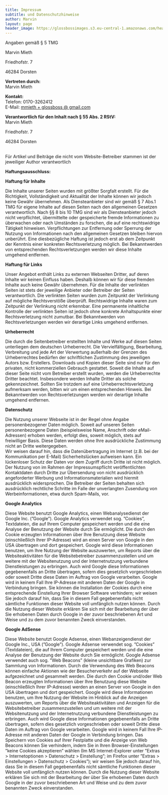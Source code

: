 ```yaml
---
title: Impressum
subtitle: und Datenschutzhinweise
author: Marvin
layout: page
header_image: https://glossbossimages.s3.eu-central-1.amazonaws.com/headerimg/DSC_0003.jpg
---
```

<div class="impressum">
  <p>
    Angaben gemäß § 5 TMG
  </p>

  <p>
    Marvin Mieth
  </p>

  <p>
    Friedhofstr. 7
  </p>

  <p>
    46284 Dorsten
  </p>

  <p>
    <strong>Vertreten durch: </strong><br /> Marvin Mieth
  </p>

  <p>
    <strong>Kontakt:</strong><br /> Telefon: 0170-3262412<br /> E-Mail: <a href="mailto:mmieth+glossboss@gmail.com">mmieth + glossboss @ gmail.com</a>
  </p>

  <p>
    <strong>Verantwortlich für den Inhalt nach § 55 Abs. 2 RStV:</strong><br /> Marvin Mieth
  </p>

  <p>
    Friedhofstr. 7
  </p>

  <p>
    46284 Dorsten
  </p>
  <br />Für Artikel und Beiträge die nicht vom Website-Betreiber stammen ist der jeweiliger Author verantwortlich

  <p>
    <strong>Haftungsausschluss: </strong>
  </p>

  <p>
    <strong>Haftung für Inhalte</strong>
  </p>

  <p>
    Die Inhalte unserer Seiten wurden mit größter Sorgfalt erstellt. Für die Richtigkeit, Vollständigkeit und Aktualität der Inhalte können wir jedoch keine Gewähr übernehmen. Als Diensteanbieter sind wir gemäß § 7 Abs.1 TMG für eigene Inhalte auf diesen Seiten nach den allgemeinen Gesetzen verantwortlich. Nach §§ 8 bis 10 TMG sind wir als Diensteanbieter jedoch nicht verpflichtet, übermittelte oder gespeicherte fremde Informationen zu überwachen oder nach Umständen zu forschen, die auf eine rechtswidrige Tätigkeit hinweisen. Verpflichtungen zur Entfernung oder Sperrung der Nutzung von Informationen nach den allgemeinen Gesetzen bleiben hiervon unberührt. Eine diesbezügliche Haftung ist jedoch erst ab dem Zeitpunkt der Kenntnis einer konkreten Rechtsverletzung möglich. Bei Bekanntwerden von entsprechenden Rechtsverletzungen werden wir diese Inhalte umgehend entfernen.
  </p>

  <p>
    <strong>Haftung für Links</strong>
  </p>

  <p>
    Unser Angebot enthält Links zu externen Webseiten Dritter, auf deren Inhalte wir keinen Einfluss haben. Deshalb können wir für diese fremden Inhalte auch keine Gewähr übernehmen. Für die Inhalte der verlinkten Seiten ist stets der jeweilige Anbieter oder Betreiber der Seiten verantwortlich. Die verlinkten Seiten wurden zum Zeitpunkt der Verlinkung auf mögliche Rechtsverstöße überprüft. Rechtswidrige Inhalte waren zum Zeitpunkt der Verlinkung nicht erkennbar. Eine permanente inhaltliche Kontrolle der verlinkten Seiten ist jedoch ohne konkrete Anhaltspunkte einer Rechtsverletzung nicht zumutbar. Bei Bekanntwerden von Rechtsverletzungen werden wir derartige Links umgehend entfernen.
  </p>

  <p>
    <strong>Urheberrecht</strong>
  </p>

  <p>
    Die durch die Seitenbetreiber erstellten Inhalte und Werke auf diesen Seiten unterliegen dem deutschen Urheberrecht. Die Vervielfältigung, Bearbeitung, Verbreitung und jede Art der Verwertung außerhalb der Grenzen des Urheberrechtes bedürfen der schriftlichen Zustimmung des jeweiligen Autors bzw. Erstellers. Downloads und Kopien dieser Seite sind nur für den privaten, nicht kommerziellen Gebrauch gestattet. Soweit die Inhalte auf dieser Seite nicht vom Betreiber erstellt wurden, werden die Urheberrechte Dritter beachtet. Insbesondere werden Inhalte Dritter als solche gekennzeichnet. Sollten Sie trotzdem auf eine Urheberrechtsverletzung aufmerksam werden, bitten wir um einen entsprechenden Hinweis. Bei Bekanntwerden von Rechtsverletzungen werden wir derartige Inhalte umgehend entfernen.
  </p>

  <p>
    <strong>Datenschutz</strong>
  </p>

  <p>
    Die Nutzung unserer Webseite ist in der Regel ohne Angabe personenbezogener Daten möglich. Soweit auf unseren Seiten personenbezogene Daten (beispielsweise Name, Anschrift oder eMail-Adressen) erhoben werden, erfolgt dies, soweit möglich, stets auf freiwilliger Basis. Diese Daten werden ohne Ihre ausdrückliche Zustimmung nicht an Dritte weitergegeben.<br /> Wir weisen darauf hin, dass die Datenübertragung im Internet (z.B. bei der Kommunikation per E-Mail) Sicherheitslücken aufweisen kann. Ein lückenloser Schutz der Daten vor dem Zugriff durch Dritte ist nicht möglich.<br /> Der Nutzung von im Rahmen der Impressumspflicht veröffentlichten Kontaktdaten durch Dritte zur Übersendung von nicht ausdrücklich angeforderter Werbung und Informationsmaterialien wird hiermit ausdrücklich widersprochen. Die Betreiber der Seiten behalten sich ausdrücklich rechtliche Schritte im Falle der unverlangten Zusendung von Werbeinformationen, etwa durch Spam-Mails, vor.
  </p>

  <p>
    <strong>Google Analytics</strong>
  </p>

  <p>
    Diese Website benutzt Google Analytics, einen Webanalysedienst der Google Inc. (&#8221;Google&#8221;). Google Analytics verwendet sog. &#8221;Cookies&#8221;, Textdateien, die auf Ihrem Computer gespeichert werden und die eine Analyse der Benutzung der Website durch Sie ermöglicht. Die durch den Cookie erzeugten Informationen über Ihre Benutzung diese Website (einschließlich Ihrer IP-Adresse) wird an einen Server von Google in den USA übertragen und dort gespeichert. Google wird diese Informationen benutzen, um Ihre Nutzung der Website auszuwerten, um Reports über die Websiteaktivitäten für die Websitebetreiber zusammenzustellen und um weitere mit der Websitenutzung und der Internetnutzung verbundene Dienstleistungen zu erbringen. Auch wird Google diese Informationen gegebenenfalls an Dritte übertragen, sofern dies gesetzlich vorgeschrieben oder soweit Dritte diese Daten im Auftrag von Google verarbeiten. Google wird in keinem Fall Ihre IP-Adresse mit anderen Daten der Google in Verbindung bringen. Sie können die Installation der Cookies durch eine entsprechende Einstellung Ihrer Browser Software verhindern; wir weisen Sie jedoch darauf hin, dass Sie in diesem Fall gegebenenfalls nicht sämtliche Funktionen dieser Website voll umfänglich nutzen können. Durch die Nutzung dieser Website erklären Sie sich mit der Bearbeitung der über Sie erhobenen Daten durch Google in der zuvor beschriebenen Art und Weise und zu dem zuvor benannten Zweck einverstanden.
  </p>

  <p>
    <strong>Google AdSense</strong>
  </p>

  <p>
    Diese Website benutzt Google Adsense, einen Webanzeigendienst der Google Inc., USA (&#8221;Google&#8221;). Google Adsense verwendet sog. &#8221;Cookies&#8221; (Textdateien), die auf Ihrem Computer gespeichert werden und die eine Analyse der Benutzung der Website durch Sie ermöglicht. Google Adsense verwendet auch sog. &#8221;Web Beacons&#8221; (kleine unsichtbare Grafiken) zur Sammlung von Informationen. Durch die Verwendung des Web Beacons können einfache Aktionen wie der Besucherverkehr auf der Webseite aufgezeichnet und gesammelt werden. Die durch den Cookie und/oder Web Beacon erzeugten Informationen über Ihre Benutzung diese Website (einschließlich Ihrer IP-Adresse) werden an einen Server von Google in den USA übertragen und dort gespeichert. Google wird diese Informationen benutzen, um Ihre Nutzung der Website im Hinblick auf die Anzeigen auszuwerten, um Reports über die Websiteaktivitäten und Anzeigen für die Websitebetreiber zusammenzustellen und um weitere mit der Websitenutzung und der Internetnutzung verbundene Dienstleistungen zu erbringen. Auch wird Google diese Informationen gegebenenfalls an Dritte übertragen, sofern dies gesetzlich vorgeschrieben oder soweit Dritte diese Daten im Auftrag von Google verarbeiten. Google wird in keinem Fall Ihre IP-Adresse mit anderen Daten der Google in Verbindung bringen. Das Speichern von Cookies auf Ihrer Festplatte und die Anzeige von Web Beacons können Sie verhindern, indem Sie in Ihren Browser-Einstellungen &#8221;keine Cookies akzeptieren&#8221; wählen (Im MS Internet-Explorer unter &#8221;Extras > Internetoptionen > Datenschutz > Einstellung&#8221;; im Firefox unter &#8221;Extras > Einstellungen > Datenschutz > Cookies&#8221;); wir weisen Sie jedoch darauf hin, dass Sie in diesem Fall gegebenenfalls nicht sämtliche Funktionen dieser Website voll umfänglich nutzen können. Durch die Nutzung dieser Website erklären Sie sich mit der Bearbeitung der über Sie erhobenen Daten durch Google in der zuvor beschriebenen Art und Weise und zu dem zuvor benannten Zweck einverstanden.
  </p>
</div>
